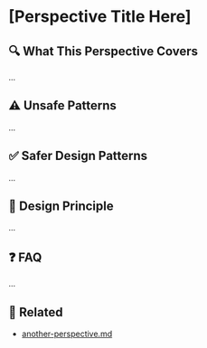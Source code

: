 # [Perspective Title Here]

## 🔍 What This Perspective Covers
...

## ⚠️ Unsafe Patterns
...

## ✅ Safer Design Patterns
...

## 🧠 Design Principle
...

## ❓ FAQ
...

## 🔗 Related
- [another-perspective.md](../...)